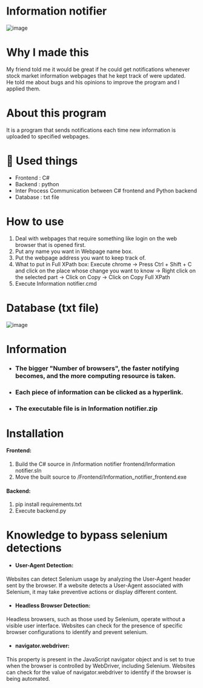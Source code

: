 # Information notifier
![image](https://user-images.githubusercontent.com/67142421/175791197-45eee1c5-5e88-49e6-9767-fdfd4647b531.png)

# Why I made this
My friend told me it would be great if he could get notifications whenever stock market information webpages that he kept track of were updated.<br>
He told me about bugs and his opinions to improve the program and I applied them.

# About this program
It is a program that sends notifications each time new information is uploaded to specified webpages.

# 🧰 Used things
* Frontend : C#
* Backend : python
* Inter Process Communication between C# frontend and Python backend
* Database : txt file

# How to use
1. Deal with webpages that require something like login on the web browser that is opened first.
2. Put any name you want in Webpage name box.
3. Put the webpage address you want to keep track of.
4. What to put in Full XPath box:
  Execute chrome -> Press Ctrl + Shift + C and click on the place whose change you want to know -> Right click on the selected part
  -> Click on Copy -> Click on Copy Full XPath
5. Execute Information notifier.cmd

# Database (txt file)
![image](https://user-images.githubusercontent.com/67142421/177424709-c8829e8a-1b7e-4389-9f03-80aec3b6d01e.png)

# Information
* ### The bigger "Number of browsers", the faster notifying becomes, and the more computing resource is taken.
* ### Each piece of information can be clicked as a hyperlink.
* ### The executable file is in Information notifier.zip

# Installation
#### Frontend:
1. Build the C# source in /Information notifier frontend/Information notifier.sln
2. Move the built source to /Frontend/Information_notifier_frontend.exe
#### Backend:
1. pip install requirements.txt
2. Execute backend.py

# Knowledge to bypass selenium detections
- #### User-Agent Detection:
Websites can detect Selenium usage by analyzing the User-Agent header sent by the browser. If a website detects a User-Agent associated with Selenium, it may take preventive actions or display different content.
- #### Headless Browser Detection:
Headless browsers, such as those used by Selenium, operate without a visible user interface. Websites can check for the presence of specific browser configurations to identify and prevent selenium.
- #### navigator.webdriver:
This property is present in the JavaScript navigator object and is set to true when the browser is controlled by WebDriver, including Selenium. Websites can check for the value of navigator.webdriver to identify if the browser is being automated.
